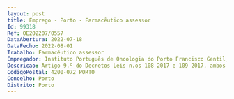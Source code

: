 ```yaml
--- 
layout: post
title: Emprego - Porto - Farmacêutico assessor
Id: 99318
Ref: OE202207/0557
DataAbertura: 2022-07-18
DataFecho: 2022-08-01
Trabalho: Farmacêutico assessor
Empregador: Instituto Português de Oncologia do Porto Francisco Gentil, E.P.E.
Descricao: Artigo 9.º do Decretos Leis n.os 108 2017 e 109 2017, ambos de 30 de agosto
CodigoPostal: 4200-072 PORTO
Concelho: Porto
Distrito: Porto
--- 
```

